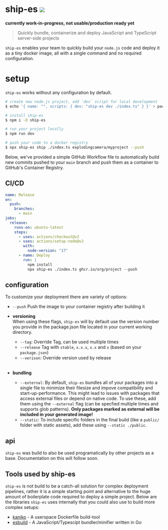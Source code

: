 # ship-es <a href="https://www.npmjs.com/package/ship-es"><img src="https://img.shields.io/npm/v/ship-es?style=flat&colorA=000000&colorB =000000"/></a>

**currently work-in-progress, not usable/production ready yet**

> Quickly bundle, containerize and deploy JavaScript and TypeScript server-side projects

`ship-es` enables your team to quickly build your `node.js` code and deploy it as a tiny docker image, all with a single command and no required configuration.

# setup

`ship-es` works without any configuration by default.

```bash
# create new node.js project, add `dev` script for local development
$ echo '{ name: "", scripts: { dev: "ship-es dev ./index.ts" } }' > package.json

# install ship-es
$ npm i -D ship-es

# run your project locally
$ npm run dev

# push your code to a docker registry
$ npx ship-es ship ./index.ts explodingcamera/myproject --push
```

Below, we've provided a simple GitHub Workflow file to automatically build new commits pushed to your `main` branch and push them as a container to GitHub's Container Registry.

## CI/CD

```yaml
name: Release
on:
  push:
    branches:
      - main
jobs:
  release:
    runs-on: ubuntu-latest
    steps:
      - uses: actions/checkout@v2
      - uses: actions/setup-node@v2
        with:
          node-version: "17"
      - name: Deploy
        run: |
          npm install
          npx ship-es ./index.ts ghcr.io/org/project --push
```

## configuration

To customize your deployment there are variety of options:

- `--push` Push the image to your container registry after building it

- **versioning**\
   When using these flags, `ship-es` will by default use the version number you provide in the package.json file located in your current working directory.

  - `--tag`: Override Tag, can be used multiple times
  - `--release` Tag with `stable`, `x.x.x`, `x.x` and `x` (based on your `package.json`)
  - `--verison`: Override version used by release
    <br/>
    <br/>

- **bundling**
  - `--external`: By default, `ship-es` bundles all of your packages into a single file to minimize their filesize and impove compatibility and start-up-performance. This might lead to issues with packages that access external files or depend on native code. To use these, add them using the `--external` flag (can be specfied multiple times and supports glob patterns). **Only packages marked as external will be included in your generated image!**
  - `--static`: To include specific folders in the final build (like a `public/` folder with static assets), add these using `--static ./public`.

## api

`ship-es` was build to also be used programatically by other projects as a base. Documentation on this will follow soon.

## Tools used by ship-es

`ship-es` is not build to be a catch-all solution for complex deployment pipelines, rather it is a simple starting point and alternative to the huge amount of boilerplate code required to deploy a simple project. Below are the libraries `ship-es` uses internally that you could also use to build more complex setups:

- [kaniko](https://github.com/GoogleContainerTools/kaniko) - A userspace Dockerfile build-tool
- [esbuild](https://github.com/evanw/esbuild) - A JavaScript/Typescipt bundler/minifier written in Go
